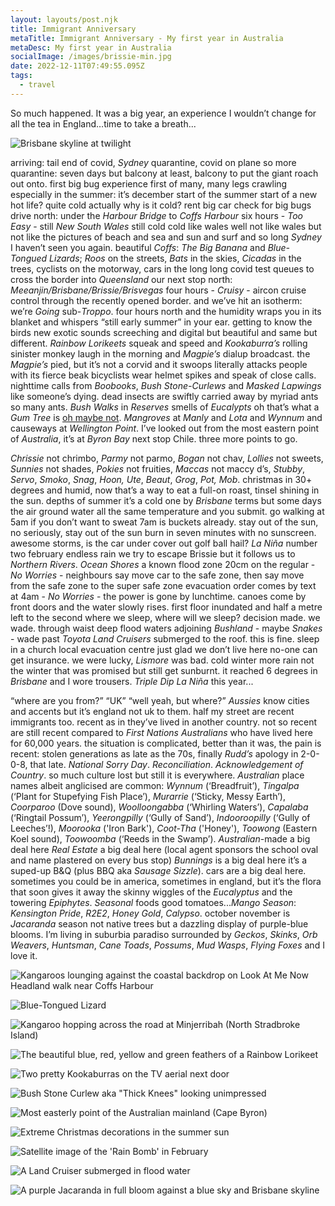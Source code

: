 ```yaml
---
layout: layouts/post.njk
title: Immigrant Anniversary
metaTitle: Immigrant Anniversary - My first year in Australia
metaDesc: My first year in Australia
socialImage: /images/brissie-min.jpg
date: 2022-12-11T07:49:55.095Z
tags:
  - travel
---
```

So much happened. It was a big year, an experience I wouldn’t change for all the tea in England…time to take a breath...

![Brisbane skyline at twilight](/images/brissie-min.jpg "Brisbane at twilight")

arriving: tail end of covid, *Sydney* quarantine, covid on plane so more quarantine: seven days but balcony at least, balcony to put the giant roach out onto. first big bug experience first of many, many legs crawling especially in the summer: it’s december start of the summer start of a new hot life? quite cold actually why is it cold? rent big car check for big bugs drive north: under the *Harbour Bridge* to *Coffs Harbour* six hours - *Too Easy* - still *New South Wales* still cold cold like wales well not like wales but not like the pictures of beach and sea and sun and surf and so long *Sydney* I haven’t seen you again. beautiful *Coffs*: *The Big Banana* and *Blue-Tongued Lizards*; *Roos* on the streets, *Bats* in the skies, *Cicadas* in the trees, cyclists on the motorway, cars in the long long covid test queues to cross the border into *Queensland* our next stop north: *Meeanjin/Brisbane/Brissie/Brisvegas* four hours - *Cruisy* - aircon cruise control through the recently opened border. and we’ve hit an isotherm: we’re *Going* sub-*Troppo*. four hours north and the humidity wraps you in its blanket and whispers “still early summer” in your ear. getting to know the birds new exotic sounds screeching and digital but beautiful and same but different. *Rainbow Lorikeets* squeak and speed and *Kookaburra’s* rolling sinister monkey laugh in the morning and *Magpie’s* dialup broadcast. the *Magpie’s* pied, but it’s not a corvid and it swoops literally attacks people with its fierce beak bicyclists wear helmet spikes and speak of close calls. nighttime calls from *Boobooks*, *Bush Stone-Curlews* and *Masked Lapwings* like someone’s dying. dead insects are swiftly carried away by myriad ants so many ants. *Bush Walks* in *Reserves* smells of *Eucalypts* oh that’s what a *Gum Tree* is [oh maybe not](https://treejourney.com/9-amazing-differences-between-eucalyptus-and-gum-trees/). *Mangroves* at *Manly* and *Lota* and *Wynnum* and causeways at *Wellington Point*. I’ve looked out from the most eastern point of *Australia*, it’s at *Byron Bay* next stop Chile. three more points to go. 

*Chrissie* not chrimbo, *Parmy* not parmo, *Bogan* not chav, *Lollies* not sweets, *Sunnies* not shades, *Pokies* not fruities, *Maccas* not maccy d’s, *Stubby*, *Servo*, *Smoko*, *Snag*, *Hoon, Ute*, *Beaut*, *Grog*, *Pot,* *Mob*. christmas in 30+ degrees and humid, now that’s a way to eat a full-on roast, tinsel shining in the sun. depths of summer it’s a cold one by *Brisbane* terms but some days the air ground water all the same temperature and you submit. go walking at 5am if you don’t want to sweat 7am is buckets already. stay out of the sun, no seriously, stay out of the sun burn in seven minutes with no sunscreen. awesome storms, is the car under cover out golf ball hail? *La Niña* number two february endless rain we try to escape Brissie but it follows us to *Northern Rivers*. *Ocean Shores* a known flood zone 20cm on the regular - *No Worries* - neighbours say move car to the safe zone, then say move from the safe zone to the super safe zone evacuation order comes by text at 4am - *No Worries* - the power is gone by lunchtime. canoes come by front doors and the water slowly rises. first floor inundated and half a metre left to the second where we sleep, where will we sleep? decision made. we wade. through waist deep flood waters adjoining *Bushland* - maybe *Snakes* - wade past *Toyota Land Cruisers* submerged to the roof. this is fine. sleep in a church local evacuation centre just glad we don’t live here no-one can get insurance. we were lucky, *Lismore* was bad. cold winter more rain not the winter that was promised but still get sunburnt. it reached 6 degrees in *Brisbane* and I wore trousers. *Triple Dip La Niña* this year...

“where are you from?” “UK” “well yeah, but where?” *Aussies* know cities and accents but it’s england not uk to them. half my street are recent immigrants too. recent as in they’ve lived in another country. not so recent are still recent compared to *First Nations Australians* who have lived here for 60,000 years. the situation is complicated, better than it was, the pain is recent: stolen generations as late as the 70s, finally *Rudd’s* apology in 2-0-0-8, that late. *National Sorry Day*. *Reconciliation*. *Acknowledgement of Country*. so much culture lost but still it is everywhere. *Australian* place names albeit anglicised are common: *Wynnum* (‘Breadfruit’), *Tingalpa* (‘Plant for Stupefying Fish Place’), *Murarrie* (‘Sticky, Messy Earth’), *Coorparoo* (Dove sound), *Woolloongabba* (‘Whirling Waters’), *Capalaba* (‘Ringtail Possum’), *Yeerongpilly* (‘Gully of Sand’), *Indooroopilly* (‘Gully of Leeches’!), *Moorooka* ('Iron Bark'), *Coot-Tha* ('Honey'), *Toowong* (Eastern Koel sound), *Toowoomba* (‘Reeds in the Swamp’). *Australian*-made a big deal here *Real Estate* a big deal here (local agent sponsors the school oval and name plastered on every bus stop) *Bunnings* is a big deal here it’s a suped-up B&Q (plus BBQ aka *Sausage Sizzle*). cars are a big deal here. sometimes you could be in america, sometimes in england, but it’s the flora that soon gives it away the skinny wiggles of the *Eucalyptus* and the towering *Epiphytes*. *Seasonal* foods good tomatoes...*Mango Season*: *Kensington Pride*, *R2E2*, *Honey Gold*, *Calypso*. october november is *Jacaranda* season not native trees but a dazzling display of purple-blue blooms. I’m living in suburbia paradiso surrounded by *Geckos*, *Skinks*, *Orb Weavers*, *Huntsman*, *Cane Toads*, *Possums*, *Mud Wasps*, *Flying Foxes* and I love it.

![Kangaroos lounging against the coastal backdrop on Look At Me Now Headland walk near Coffs Harbour](/images/look-at-me-now-headland-walk-min.jpg "Look At Me Now Headland walk near Coffs Harbour")

![Blue-Tongued Lizard](/images/blue-tongued-lizard-min.jpg "Blue-Tongued Lizard")

![Kangaroo hopping across the road at Minjerribah (North Stradbroke Island)](/images/straddie-roo-min.jpg "Roo traffic at Minjerribah (North Stradbroke Island)")

![The beautiful blue, red, yellow and green feathers of a Rainbow Lorikeet](/images/lorikeet-min.jpg "Rainbow Lorikeet")

![Two pretty Kookaburras on the TV aerial next door](/images/kookas-min.jpg "Kookaburras next door")

![Bush Stone Curlew aka "Thick Knees" looking unimpressed](/images/stone-curlew-min.jpg "Bush Stone Curlew aka \\\"Thick Knees\\\"")

![Most easterly point of the Australian mainland (Cape Byron)](/images/eastern-point-min.jpg "Most easterly point of the Australian mainland (Cape Byron)")

![Extreme Christmas decorations in the summer sun](/images/christmas-lights-min.jpg "Chrissie in the summer")

![Satellite image of the 'Rain Bomb' in February](/images/rain-radar-min.png "The February Rain Bomb")

![A Land Cruiser submerged in flood water](/images/flooded-landy-min.jpg "Land Cruiser or Croc?")

![A purple Jacaranda in full bloom against a blue sky and Brisbane skyline](/images/jacaranda-min.jpg "Jacaranda at New Farm Park")
